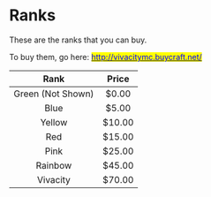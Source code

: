 # Ranks

These are the ranks that you can buy.

&#x20;To buy them, go here: [<mark style="color:blue;">http://vivacitymc.buycraft.net/</mark>](http://vivacitymc.buycraft.net/)<mark style="color:blue;"></mark>

|        Rank       |  Price |
| :---------------: | :----: |
| Green (Not Shown) |  $0.00 |
|        Blue       |  $5.00 |
|       Yellow      | $10.00 |
|        Red        | $15.00 |
|        Pink       | $25.00 |
|      Rainbow      | $45.00 |
|      Vivacity     | $70.00 |



